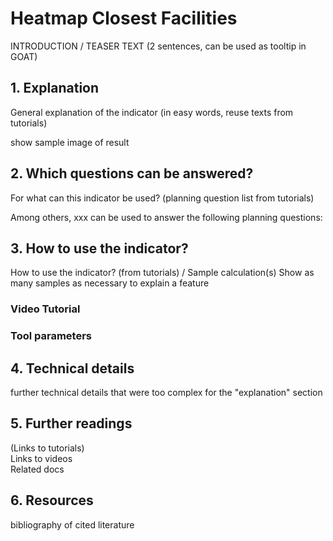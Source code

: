 # Heatmap Closest Facilities

INTRODUCTION / TEASER TEXT (2 sentences, can be used as tooltip in GOAT)

## 1. Explanation

General explanation of the indicator (in easy words, reuse texts from tutorials)

show sample image of result

## 2. Which questions can be answered? 

For what can this indicator be used? (planning question list from tutorials)

Among others, xxx can be used to answer the following planning questions:

## 3. How to use the indicator?

How to use the indicator? (from tutorials) / Sample calculation(s)
Show as many samples as necessary to explain a feature

### Video Tutorial

### Tool parameters

## 4. Technical details

further technical details that were too complex for the "explanation" section

## 5. Further readings

(Links to tutorials)  
Links to videos  
Related docs  

## 6. Resources

bibliography of cited literature